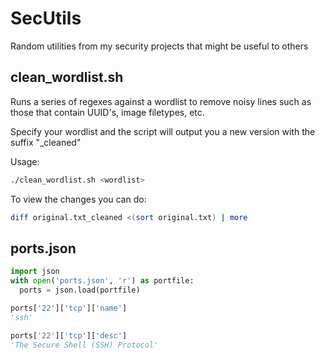 # SecUtils
Random utilities from my security projects that might be useful to others

## clean_wordlist.sh
Runs a series of regexes against a wordlist to remove noisy lines such as those that contain UUID's, image filetypes, etc.

Specify your wordlist and the script will output you a new version with the suffix "_cleaned"

Usage:
```sh
./clean_wordlist.sh <wordlist>
```

To view the changes you can do:
```sh
diff original.txt_cleaned <(sort original.txt) | more
```


## ports.json
```python
import json
with open('ports.json', 'r') as portfile:
  ports = json.load(portfile)

ports['22']['tcp']['name']
'ssh'

ports['22']['tcp']['desc']
'The Secure Shell (SSH) Protocol'
```
